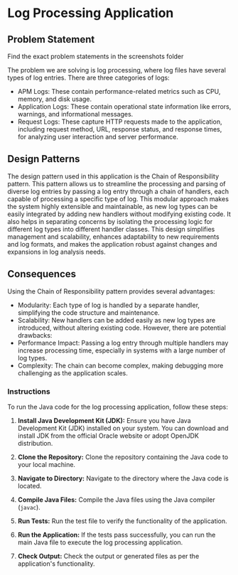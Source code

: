 # Log Processing Application

## Problem Statement
Find the exact problem statements in the screenshots folder

The problem we are solving is log processing, where log files have several types of log entries. There are three categories of logs:
- APM Logs: These contain performance-related metrics such as CPU, memory, and disk usage.
- Application Logs: These contain operational state information like errors, warnings, and informational messages.
- Request Logs: These capture HTTP requests made to the application, including request method, URL, response status, and response times, for analyzing user interaction and server performance.

## Design Patterns
The design pattern used in this application is the Chain of Responsibility pattern. This pattern allows us to streamline the processing and parsing of diverse log entries by passing a log entry through a chain of handlers, each capable of processing a specific type of log. This modular approach makes the system highly extensible and maintainable, as new log types can be easily integrated by adding new handlers without modifying existing code. It also helps in separating concerns by isolating the processing logic for different log types into different handler classes. This design simplifies management and scalability, enhances adaptability to new requirements and log formats, and makes the application robust against changes and expansions in log analysis needs.

## Consequences
Using the Chain of Responsibility pattern provides several advantages:
- Modularity: Each type of log is handled by a separate handler, simplifying the code structure and maintenance.
- Scalability: New handlers can be added easily as new log types are introduced, without altering existing code.
However, there are potential drawbacks:
- Performance Impact: Passing a log entry through multiple handlers may increase processing time, especially in systems with a large number of log types.
- Complexity: The chain can become complex, making debugging more challenging as the application scales.

### Instructions
To run the Java code for the log processing application, follow these steps:

1. **Install Java Development Kit (JDK):** Ensure you have Java Development Kit (JDK) installed on your system. You can download and install JDK from the official Oracle website or adopt OpenJDK distribution.

2. **Clone the Repository:** Clone the repository containing the Java code to your local machine.

3. **Navigate to Directory:** Navigate to the directory where the Java code is located.

4. **Compile Java Files:** Compile the Java files using the Java compiler (`javac`).

5. **Run Tests:** Run the test file to verify the functionality of the application.

6. **Run the Application:** If the tests pass successfully, you can run the main Java file to execute the log processing application.

7. **Check Output:** Check the output or generated files as per the application's functionality.
